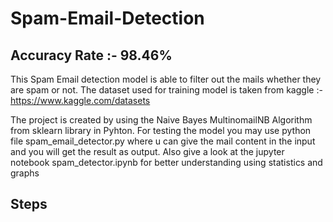 # Spam-Email-Detection
## Accuracy Rate :- 98.46%
This Spam Email detection model is able to filter out the mails whether they are spam or not.
The dataset used for training model is taken from kaggle :- https://www.kaggle.com/datasets

The project is created by using the Naive Bayes MultinomailNB Algorithm from sklearn library in Pyhton.
For testing the model you may use python file spam_email_detector.py where u can give the mail content in the input and you will get the result as output.
Also give a look at the jupyter notebook spam_detector.ipynb for better understanding using statistics and graphs
## Steps

